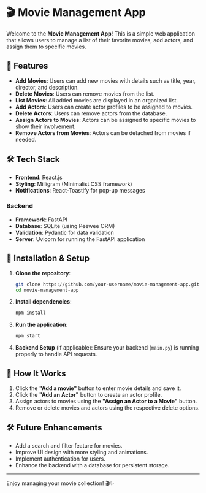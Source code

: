 # 🎬 Movie Management App

Welcome to the **Movie Management App**! This is a simple web application that allows users to manage a list of their favorite movies, add actors, and assign them to specific movies.

## 🚀 Features

- **Add Movies**: Users can add new movies with details such as title, year, director, and description.
- **Delete Movies**: Users can remove movies from the list.
- **List Movies**: All added movies are displayed in an organized list.
- **Add Actors**: Users can create actor profiles to be assigned to movies.
- **Delete Actors**: Users can remove actors from the database.
- **Assign Actors to Movies**: Actors can be assigned to specific movies to show their involvement.
- **Remove Actors from Movies**: Actors can be detached from movies if needed.

## 🛠️ Tech Stack

- **Frontend**: React.js
- **Styling**: Milligram (Minimalist CSS framework)
- **Notifications**: React-Toastify for pop-up messages

### **Backend**
- **Framework**: FastAPI
- **Database**: SQLite (using Peewee ORM)
- **Validation**: Pydantic for data validation
- **Server**: Uvicorn for running the FastAPI application

## 🔧 Installation & Setup

1. **Clone the repository**:
   ```bash
   git clone https://github.com/your-username/movie-management-app.git
   cd movie-management-app
   ```

2. **Install dependencies**:
   ```bash
   npm install
   ```

3. **Run the application**:
   ```bash
   npm start
   ```

4. **Backend Setup** (if applicable):
   Ensure your backend (`main.py`) is running properly to handle API requests.

## 🎥 How It Works

1. Click the **"Add a movie"** button to enter movie details and save it.
2. Click the **"Add an Actor"** button to create an actor profile.
3. Assign actors to movies using the **"Assign an Actor to a Movie"** button.
4. Remove or delete movies and actors using the respective delete options.

## 🛠 Future Enhancements

- Add a search and filter feature for movies.
- Improve UI design with more styling and animations.
- Implement authentication for users.
- Enhance the backend with a database for persistent storage.

---

Enjoy managing your movie collection! 🎬✨
